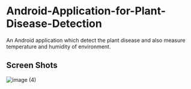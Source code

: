 # Android-Application-for-Plant-Disease-Detection
An Android application which detect the plant disease and also measure temperature and humidity of environment.

## Screen Shots
![image (4)](https://user-images.githubusercontent.com/109298390/183720638-c4a7496a-4d6f-48da-95eb-df0f1de097c1.png)

